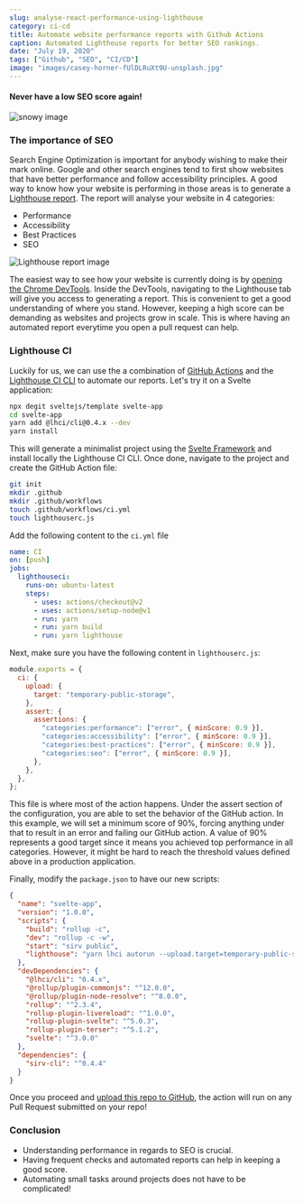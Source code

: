 ```yaml
---
slug: analyse-react-performance-using-lighthouse
category: ci-cd
title: Automate website performance reports with Github Actions
caption: Automated Lighthouse reports for better SEO rankings.
date: "July 19, 2020"
tags: ["Github", "SEO", "CI/CD"]
image: "images/casey-horner-fUlDLRuXt9U-unsplash.jpg"
---
```


#### **Never have a low SEO score again!**

![snowy image](images/dan-meyers-YTvAi5nRWdc-unsplash.jpg)

### **The importance of SEO**

Search Engine Optimization is important for anybody wishing to make their mark online. Google and other search engines tend to first show websites that have better performance and follow accessibility principles. A good way to know how your website is performing in those areas is to generate a [Lighthouse report](https://github.com/GoogleChrome/lighthouse). The report will analyse your website in 4 categories:

- Performance
- Accessibility
- Best Practices
- SEO

![Lighthouse report image](images/lighthouse.png)

The easiest way to see how your website is currently doing is by [opening the Chrome DevTools](https://developers.google.com/web/tools/chrome-devtools/open). Inside the DevTools, navigating to the Lighthouse tab will give you access to generating a report. This is convenient to get a good understanding of where you stand. However, keeping a high score can be demanding as websites and projects grow in scale. This is where having an automated report everytime you open a pull request can help.

### **Lighthouse CI**

Luckily for us, we can use the a combination of [GitHub Actions](https://github.com/features/actions) and the [Lighthouse CI CLI](https://www.npmjs.com/package/@lhci/cli) to automate our reports. Let's try it on a Svelte application:

```bash
npx degit sveltejs/template svelte-app
cd svelte-app
yarn add @lhci/cli@0.4.x --dev
yarn install
```

This will generate a minimalist project using the [Svelte Framework](https://svelte.dev/) and install locally the Lighthouse CI CLI. Once done, navigate to the project and create the GitHub Action file:

```bash
git init
mkdir .github
mkdir .github/workflows
touch .github/workflows/ci.yml
touch lighthouserc.js
```

Add the following content to the `ci.yml` file

```yml
name: CI
on: [push]
jobs:
  lighthouseci:
    runs-on: ubuntu-latest
    steps:
      - uses: actions/checkout@v2
      - uses: actions/setup-node@v1
      - run: yarn
      - run: yarn build
      - run: yarn lighthouse
```

Next, make sure you have the following content in `lighthouserc.js`:

```javascript
module.exports = {
  ci: {
    upload: {
      target: "temporary-public-storage",
    },
    assert: {
      assertions: {
        "categories:performance": ["error", { minScore: 0.9 }],
        "categories:accessibility": ["error", { minScore: 0.9 }],
        "categories:best-practices": ["error", { minScore: 0.9 }],
        "categories:seo": ["error", { minScore: 0.9 }],
      },
    },
  },
};
```

This file is where most of the action happens. Under the assert section of the configuration, you are able to set the behavior of the GitHub action. In this example, we will set a minimum score of 90%, forcing anything under that to result in an error and failing our GitHub action. A value of 90% represents a good target since it means you achieved top performance in all categories. However, it might be hard to reach the threshold values defined above in a production application.

Finally, modify the `package.json` to have our new scripts:

```json
{
  "name": "svelte-app",
  "version": "1.0.0",
  "scripts": {
    "build": "rollup -c",
    "dev": "rollup -c -w",
    "start": "sirv public",
    "lighthouse": "yarn lhci autorun --upload.target=temporary-public-storage"
  },
  "devDependencies": {
    "@lhci/cli": "0.4.x",
    "@rollup/plugin-commonjs": "^12.0.0",
    "@rollup/plugin-node-resolve": "^8.0.0",
    "rollup": "^2.3.4",
    "rollup-plugin-livereload": "^1.0.0",
    "rollup-plugin-svelte": "^5.0.3",
    "rollup-plugin-terser": "^5.1.2",
    "svelte": "^3.0.0"
  },
  "dependencies": {
    "sirv-cli": "^0.4.4"
  }
}
```

Once you proceed and [upload this repo to GitHub](https://docs.github.com/en/github/getting-started-with-github/create-a-repo), the action will run on any Pull Request submitted on your repo!

### **Conclusion**

- Understanding performance in regards to SEO is crucial.
- Having frequent checks and automated reports can help in keeping a good score.
- Automating small tasks around projects does not have to be complicated!

